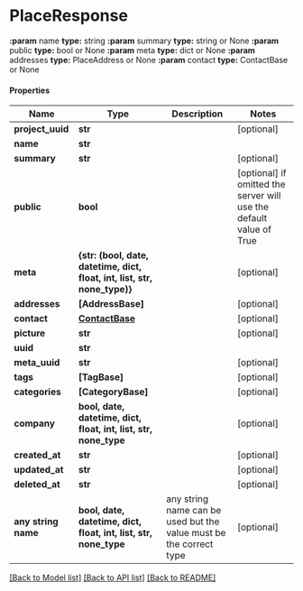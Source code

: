 # PlaceResponse

**:param** name                                **type:** string **:param** summary                             **type:** string or None  **:param** public                              **type:** bool or None  **:param** meta                                **type:** dict or None  **:param** addresses                           **type:** PlaceAddress or None  **:param** contact                             **type:** ContactBase or None

#### Properties
Name | Type | Description | Notes
------------ | ------------- | ------------- | -------------
**project_uuid** | **str** |  | [optional] 
**name** | **str** |  | 
**summary** | **str** |  | [optional] 
**public** | **bool** |  | [optional]  if omitted the server will use the default value of True
**meta** | **{str: (bool, date, datetime, dict, float, int, list, str, none_type)}** |  | [optional] 
**addresses** | **[AddressBase]** |  | [optional] 
**contact** | [**ContactBase**](ContactBase.md) |  | [optional] 
**picture** | **str** |  | [optional] 
**uuid** | **str** |  | 
**meta_uuid** | **str** |  | [optional] 
**tags** | **[TagBase]** |  | [optional] 
**categories** | **[CategoryBase]** |  | [optional] 
**company** | **bool, date, datetime, dict, float, int, list, str, none_type** |  | [optional] 
**created_at** | **str** |  | [optional] 
**updated_at** | **str** |  | [optional] 
**deleted_at** | **str** |  | [optional] 
**any string name** | **bool, date, datetime, dict, float, int, list, str, none_type** | any string name can be used but the value must be the correct type | [optional]

[[Back to Model list]](../README.md#documentation-for-models) [[Back to API list]](../README.md#documentation-for-api-endpoints) [[Back to README]](../README.md)

